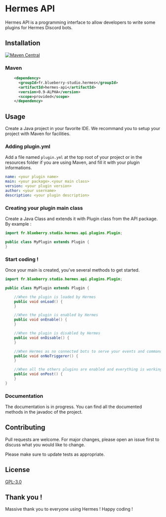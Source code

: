 # Hermes API

Hermes API is a programming interface to allow developers to write some plugins for Hermes Discord bots.

## Installation

[![Maven Central](https://maven-badges.herokuapp.com/maven-central/fr.blueberry-studio.hermes/hermes-api/badge.svg)](https://maven-badges.herokuapp.com/maven-central/fr.blueberry-studio.hermes/hermes-api/)

### Maven

```xml
    <dependency>
      <groupId>fr.blueberry-studio.hermes</groupId>
      <artifactId>hermes-api</artifactId>
      <version>0.9-ALPHA</version>
      <scope>provided</scope>
    </dependency>
```

## Usage

Create a Java project in your favorite IDE. We recommand you to setup your project with Maven for facilities.

### Adding plugin.yml 

Add a file named `plugin.yml` at the top root of your project or in the resources folder if you are using Maven, and fill it with your plugin informations.

```yml
name: <your plugin name>
main: <your package>.<your main class>
version: <your plugin version>
author: <your username>
description: <your plugin description>
```

### Creating your plugin main class

Create a Java Class and extends it with Plugin class from the API package.
By example :

```java
import fr.blueberry.studio.hermes.api.plugins.Plugin;

public class MyPlugin extends Plugin {
}
```

### Start coding !

Once your main is created, you've several methods to get started.

```java
import fr.blueberry.studio.hermes.api.plugins.Plugin;

public class MyPlugin extends Plugin {

    //When the plugin is loaded by Hermes
    public void onLoad() {
    }

    //When the plugin is enabled by Hermes
    public void onEnable() {
    }

    //When the plugin is disabled by Hermes
    public void onDisable() {
    }

    //When Hermes as no connected bots to serve your events and commands.
    public void onNoTriggerer() {
    }

    //When all the others plugins are enabled and everything is working fine. Usefull to hook into others plugins.
    public void onPost() {
    }
}
```

### Documentation

The documentation is in progress. You can find all the documented methods in the javadoc of the project.


## Contributing
Pull requests are welcome. For major changes, please open an issue first to discuss what you would like to change.

Please make sure to update tests as appropriate.

## License
[GPL-3.0](https://choosealicense.com/licenses/gpl-3.0)

## Thank you !

Massive thank you to everyone using Hermes ! Happy coding !